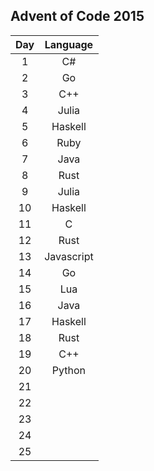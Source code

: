## Advent of Code 2015

|  Day | Language |
|:----:|:--------:|
|   1  |    C#    |
|   2  |    Go    |
|   3  |    C++   |
|   4  |  Julia   |
|   5  | Haskell  |
|   6  |   Ruby   |
|   7  |   Java   |
|   8  |   Rust   |
|   9  |  Julia   |
|  10  | Haskell  |
|  11  |    C     |
|  12  |   Rust   |
|  13  |Javascript|
|  14  |    Go    |
|  15  |   Lua    |
|  16  |    Java  |
|  17  | Haskell  |
|  18  |   Rust   |
|  19  |    C++   |
|  20  | Python   |
|  21  |          |
|  22  |          |
|  23  |          |
|  24  |          |
|  25  |          |

